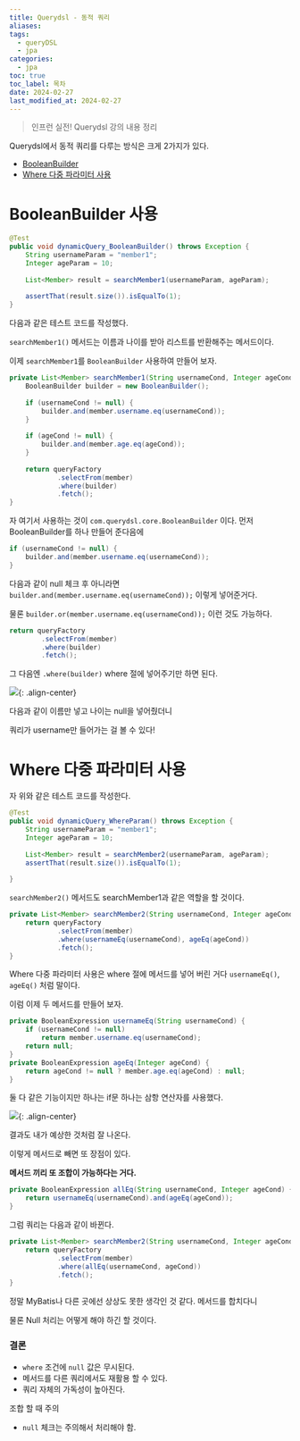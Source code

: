 ```yaml
---
title: Querydsl - 동적 쿼리
aliases: 
tags:
  - queryDSL
  - jpa
categories:
  - jpa
toc: true
toc_label: 목차
date: 2024-02-27
last_modified_at: 2024-02-27
---
```


> 인프런 실전! Querydsl 강의 내용 정리

Querydsl에서 동적 쿼리를 다루는 방식은 크게 2가지가 있다.

- [BooleanBuilder](#BooleanBuilder-사용)
- [Where 다중 파라미터 사용](#Where-다중-파라미터-사용)
# BooleanBuilder 사용

```java
@Test  
public void dynamicQuery_BooleanBuilder() throws Exception {  
    String usernameParam = "member1";  
    Integer ageParam = 10;  
    
    List<Member> result = searchMember1(usernameParam, ageParam);  
    
    assertThat(result.size()).isEqualTo(1);  
}
```

다음과 같은 테스트 코드를 작성했다.

`searchMember1()` 메서드는 이름과 나이를 받아 리스트를 반환해주는 메서드이다.

이제 `searchMember1`를 `BooleanBuilder` 사용하여 만들어 보자.

```java
private List<Member> searchMember1(String usernameCond, Integer ageCond) {  
    BooleanBuilder builder = new BooleanBuilder();  
    
    if (usernameCond != null) {  
        builder.and(member.username.eq(usernameCond));  
    }  
  
    if (ageCond != null) {  
        builder.and(member.age.eq(ageCond));  
    }  
  
    return queryFactory  
            .selectFrom(member)  
            .where(builder)  
            .fetch();  
}
```

자 여기서 사용하는 것이 `com.querydsl.core.BooleanBuilder` 이다. 
먼저 BooleanBuilder를 하나 만들어 준다음에

```java
if (usernameCond != null) {  
	builder.and(member.username.eq(usernameCond));  
}  
```

다음과 같이 null 체크 후 아니라면 `builder.and(member.username.eq(usernameCond));` 이렇게 넣어준거다.

물론 `builder.or(member.username.eq(usernameCond));` 이런 것도 가능하다.

```java
return queryFactory  
		.selectFrom(member)  
		.where(builder)  
		.fetch();  
```

그 다음엔 `.where(builder)` where 절에 넣어주기만 하면 된다.


![](https://i.imgur.com/bEZlICN.png){: .align-center}

다음과 같이 이름만 넣고 나이는 null을 넣어줬더니 

쿼리가 username만 들어가는 걸 볼 수 있다!



# Where 다중 파라미터 사용

자 위와 같은 테스트 코드를 작성한다.

```java
@Test  
public void dynamicQuery_WhereParam() throws Exception {  
    String usernameParam = "member1";  
    Integer ageParam = 10;  
  
    List<Member> result = searchMember2(usernameParam, ageParam);  
    assertThat(result.size()).isEqualTo(1);  
  
}
```

`searchMember2()` 메서드도 searchMember1과 같은 역할을 할 것이다.


```java
private List<Member> searchMember2(String usernameCond, Integer ageCond) {  
    return queryFactory  
            .selectFrom(member)  
            .where(usernameEq(usernameCond), ageEq(ageCond))  
            .fetch();  
}
```

Where 다중 파라미터 사용은 where 절에 메서드를 넣어 버린 거다 `usernameEq()`, `ageEq()` 처럼 말이다.

이럼 이제 두 메서드를 만들어 보자.
```java
private BooleanExpression usernameEq(String usernameCond) {  
    if (usernameCond != null)  
        return member.username.eq(usernameCond);  
    return null;  
}  
private BooleanExpression ageEq(Integer ageCond) {  
    return ageCond != null ? member.age.eq(ageCond) : null;  
}
```

둘 다 같은 기능이지만 하나는 if문 하나는 삼항 연산자를 사용했다.

![](https://i.imgur.com/WCyj3Fx.png){: .align-center}

결과도 내가 예상한 것처럼 잘 나온다.


이렇게 메서드로 빼면 또 장점이 있다.

**메서드 끼리 또 조합이 가능하다는 거다.**

```java
private BooleanExpression allEq(String usernameCond, Integer ageCond) {  
    return usernameEq(usernameCond).and(ageEq(ageCond));  
}
```

그럼 쿼리는 다음과 같이 바뀐다.

```java
private List<Member> searchMember2(String usernameCond, Integer ageCond) {  
    return queryFactory  
            .selectFrom(member)  
            .where(allEq(usernameCond, ageCond))  
            .fetch();  
}
```

정말 MyBatis나 다른 곳에선 상상도 못한 생각인 것 같다. 메서드를 합치다니

물론 Null 처리는 어떻게 해야 하긴 할 것이다.

### 결론
- `where` 조건에 `null` 값은 무시된다.
- 메서드를 다른 쿼리에서도 재활용 할 수 있다.
- 쿼리 자체의 가독성이 높아진다.

조합 할 때 주의  
- `null` 체크는 주의해서 처리해야 함.